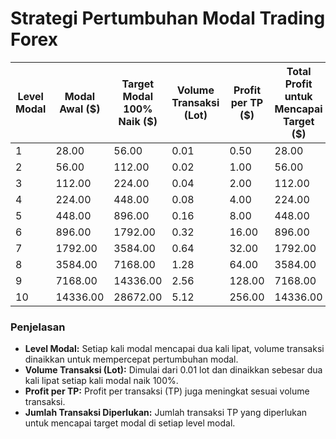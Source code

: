# Strategi Pertumbuhan Modal Trading Forex

| Level Modal | Modal Awal ($) | Target Modal 100% Naik ($) | Volume Transaksi (Lot) | Profit per TP ($) | Total Profit untuk Mencapai Target ($) | Modal Akhir ($) | Jumlah Transaksi Diperlukan |
|-------------|----------------|----------------------------|-------------------------|--------------------|----------------------------------------|------------------|-----------------------------|
| 1           | 28.00          | 56.00                     | 0.01                    | 0.50              | 28.00                                 | 56.00           | 60                          |
| 2           | 56.00          | 112.00                    | 0.02                    | 1.00              | 56.00                                 | 112.00          | 56                          |
| 3           | 112.00         | 224.00                    | 0.04                    | 2.00              | 112.00                                | 224.00          | 56                          |
| 4           | 224.00         | 448.00                    | 0.08                    | 4.00              | 224.00                                | 448.00          | 56                          |
| 5           | 448.00         | 896.00                    | 0.16                    | 8.00              | 448.00                                | 896.00          | 56                          |
| 6           | 896.00         | 1792.00                   | 0.32                    | 16.00             | 896.00                                | 1792.00         | 56                          |
| 7           | 1792.00        | 3584.00                   | 0.64                    | 32.00             | 1792.00                               | 3584.00         | 56                          |
| 8           | 3584.00        | 7168.00                   | 1.28                    | 64.00             | 3584.00                               | 7168.00         | 56                          |
| 9           | 7168.00        | 14336.00                  | 2.56                    | 128.00            | 7168.00                               | 14336.00        | 56                          |
| 10          | 14336.00       | 28672.00                  | 5.12                    | 256.00            | 14336.00                              | 28672.00        | 56                          |

### Penjelasan
- **Level Modal:** Setiap kali modal mencapai dua kali lipat, volume transaksi dinaikkan untuk mempercepat pertumbuhan modal.
- **Volume Transaksi (Lot):** Dimulai dari 0.01 lot dan dinaikkan sebesar dua kali lipat setiap kali modal naik 100%.
- **Profit per TP:** Profit per transaksi (TP) juga meningkat sesuai volume transaksi.
- **Jumlah Transaksi Diperlukan:** Jumlah transaksi TP yang diperlukan untuk mencapai target modal di setiap level modal.
